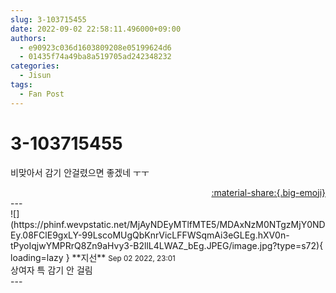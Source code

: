 ```yaml
---
slug: 3-103715455
date: 2022-09-02 22:58:11.496000+09:00
authors:
  - e90923c036d1603809208e05199624d6
  - 01435f74a49ba8a519705ad242348232
categories:
  - Jisun
tags:
  - Fan Post
---
```


# 3-103715455

<div class="post-container" markdown="1">
<div class="content-container md-sidebar__scrollwrap" markdown="1">

비맞아서 감기 안걸렸으면 좋겠네 ㅜㅜ 

</div>
</div>

<div style="text-align: right;" markdown="1">
<a href="https://weverse.io/fromis9/fanpost/3-103715455" style="text-align: right;">:material-share:{.big-emoji}</a>
</div>
---

<div class="comments-container md-sidebar__scrollwrap" markdown="1">
<div class="comment" markdown="1">
<div class='id-container' markdown="1">
![](https://phinf.wevpstatic.net/MjAyNDEyMTlfMTE5/MDAxNzM0NTgzMjY0NDEy.08FClE9gxLY-99LscoMUgQbKnrVicLFFWSqmAi3eGLEg.hXV0n-tPyoIqjwYMPRrQ8Zn9aHvy3-B2llL4LWAZ_bEg.JPEG/image.jpg?type=s72){ loading=lazy }
**<span class="artist">지선</span>** <small>Sep 02 2022, 23:01</small><br>
</div>
<div class='comment-body' markdown="1">
상여자 특 감기 안 걸림
</div>
</div>
</div>
---
